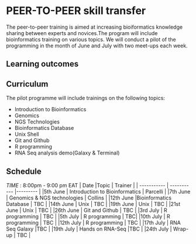 # PEER-TO-PEER skill transfer
The peer-to-peer training is aimed at increasing bioiformatics knowledge sharing between experts and novices.The program will include bioinformatics training on various topics.
We will conduct a pilot of the programming in the month of June and July with two meet-ups each week.
## Learning outcomes
## Curriculum
The pilot programme will include trainings on the following topics:
* Introduction to Bioinformatics
* Genomics 
* NGS Technologies
* Bioinformatics Database
* Unix Shell
* Git and Github
* R programming
* RNA Seq analysis demo(Galaxy & Terminal)

## Schedule
*TIME* : 8:00pm - 9:00 pm EAT
| Date    |Topic | Trainer |
| ----------- | ----------- |--------- |
|5th June    | Introduction to Bioinformatics | Parcelli |
|7th June    | Genomics & NGS technologies | Collins |
|12th June    |Bioinformatics Database | TBC |
|14th June    | Unix  | TBC |
|19th June    | Unix | TBC |
|21st June    | Unix | TBC |
|26th June    | Git and Github | TBC |
|3rd July    | R programming | TBC |
|5th July    | R programming | TBC|
|10th July   | R programming | TBC |
|12th July   | R programming | TBC |
|17th July    | RNA Seq Galaxy |TBC |
|19th July   | Hands on RNA-Seq |TBC |
|24th  July   | Wrap-up | TBC |


```
